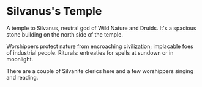 # Silvanus's Temple

A temple to Silvanus, neutral god of Wild Nature and Druids.
It's a spacious stone building on the north side of the temple.

Worshippers protect nature from encroaching civilization; implacable foes of industrial people.
Riturals: entreaties for spells at sundown or in moonlight.

There are a couple of Silvanite clerics here and a few worshippers singing and reading.
